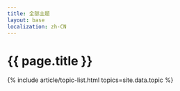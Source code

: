 ```yaml
---
title: 全部主题
layout: base
localization: zh-CN
---
```


# {{ page.title }}

{% include article/topic-list.html 
  topics=site.data.topic
%}
